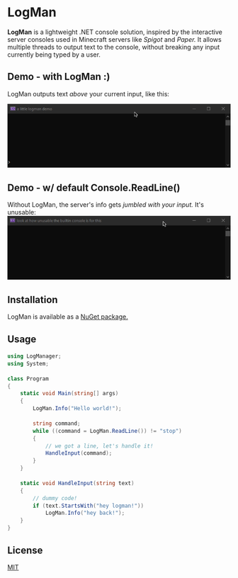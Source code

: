 # LogMan

**LogMan** is a lightweight .NET console solution, inspired by the interactive server consoles used in Minecraft servers like *Spigot* and *Paper.* It allows multiple threads to output text to the console, without breaking any input currently being typed by a user.

## Demo - with LogMan :)

LogMan outputs text *above* your current input, like this:

![Uninterrupted logging](assets/demo.gif)

## Demo - w/ default Console.ReadLine()
Without LogMan, the server's info gets *jumbled with your input.* It's unusable:
![Without LogMan, this is a mess](assets/demo-without-logman.gif)

## Installation
LogMan is available as a [NuGet package.](https://www.nuget.org/packages/LogMan/)

## Usage

```csharp
using LogManager;
using System;

class Program
{
    static void Main(string[] args)
    {
        LogMan.Info("Hello world!");

        string command;
        while ((command = LogMan.ReadLine()) != "stop")
        {
            // we got a line, let's handle it!
            HandleInput(command);
        }
    }

    static void HandleInput(string text)
    {
        // dummy code!
        if (text.StartsWith("hey logman!"))
            LogMan.Info("hey back!");
    }
}
```


## License
[MIT](https://choosealicense.com/licenses/mit/)